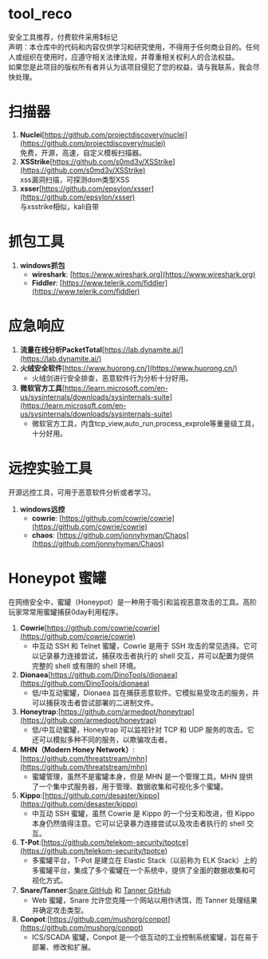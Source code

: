 # tool_reco
安全工具推荐，付费软件采用$标记  
声明：本仓库中的代码和内容仅供学习和研究使用，不得用于任何商业目的。任何人或组织在使用时，应遵守相关法律法规，并尊重相关权利人的合法权益。  
如果您是此项目的版权所有者并认为该项目侵犯了您的权益，请与我联系，我会尽快处理。  

# 扫描器
1. **Nuclei**[https://github.com/projectdiscovery/nuclei](https://github.com/projectdiscovery/nuclei)  
   免费，开源，高速，自定义模板扫描器。
2. **XSStrike**[https://github.com/s0md3v/XSStrike](https://github.com/s0md3v/XSStrike)  
   xss漏洞扫描，可探测dom类型XSS
3. **xsser**[https://github.com/epsylon/xsser](https://github.com/epsylon/xsser)  
   与xsstrike相似，kali自带

# 抓包工具
1. **windows抓包**
   - **wireshark**: [https://www.wireshark.org](https://www.wireshark.org)
   - **Fiddler**: [https://www.telerik.com/fiddler](https://www.telerik.com/fiddler)

# 应急响应
1. **流量在线分析PacketTotal**[https://lab.dynamite.ai/](https://lab.dynamite.ai/)
2. **火绒安全软件**[https://www.huorong.cn/](https://www.huorong.cn/)
   - 火绒剑进行安全排查，恶意软件行为分析十分好用。
4. **微软官方工具**[https://learn.microsoft.com/en-us/sysinternals/downloads/sysinternals-suite](https://learn.microsoft.com/en-us/sysinternals/downloads/sysinternals-suite)
   - 微软官方工具，内含tcp_view,auto_run,process_exprole等重量级工具，十分好用。
   
# 远控实验工具
   开源远控工具，可用于恶意软件分析或者学习。
1. **windows远控**
   - **cowrie**: [https://github.com/cowrie/cowrie](https://github.com/cowrie/cowrie)
   - **chaos**: [https://github.com/jonnyhyman/Chaos](https://github.com/jonnyhyman/Chaos)


# Honeypot 蜜罐
在网络安全中，蜜罐（Honeypot）是一种用于吸引和监视恶意攻击的工具。高阶玩家常常用蜜罐捕获0day利用程序。
1. **Cowrie**[https://github.com/cowrie/cowrie](https://github.com/cowrie/cowrie)
   - 中互动 SSH 和 Telnet 蜜罐，Cowrie 是用于 SSH 攻击的常见选择。它可以记录暴力连接尝试，捕获攻击者执行的 shell 交互，并可以配置为提供完整的 shell 或有限的 shell 环境。
2. **Dionaea**[https://github.com/DinoTools/dionaea](https://github.com/DinoTools/dionaea)
   - 低/中互动蜜罐，Dionaea 旨在捕获恶意软件。它模拟易受攻击的服务，并可以捕获攻击者尝试部署的二进制文件。
3. **Honeytrap**:[https://github.com/armedpot/honeytrap](https://github.com/armedpot/honeytrap)
   - 低/中互动蜜罐，Honeytrap 可以监视针对 TCP 和 UDP 服务的攻击。它还可以模拟多种不同的服务，以欺骗攻击者。
4. **MHN（Modern Honey Network）**:[https://github.com/threatstream/mhn](https://github.com/threatstream/mhn)
   - 蜜罐管理，虽然不是蜜罐本身，但是 MHN 是一个管理工具。MHN 提供了一个集中式服务器，用于管理、数据收集和可视化多个蜜罐。
5. **Kippo**:[https://github.com/desaster/kippo](https://github.com/desaster/kippo)
   - 中互动 SSH 蜜罐，虽然 Cowrie 是 Kippo 的一个分支和改进，但 Kippo 本身仍然值得注意。它可以记录暴力连接尝试以及攻击者执行的 shell 交互。
6. **T-Pot**:[https://github.com/telekom-security/tpotce](https://github.com/telekom-security/tpotce)
   - 多蜜罐平台，T-Pot 是建立在 Elastic Stack（以前称为 ELK Stack）上的多蜜罐平台，集成了多个蜜罐在一个系统中，提供了全面的数据收集和可视化方式。
7. **Snare/Tanner**:[Snare GitHub](https://github.com/mushorg/snare) 和 [Tanner GitHub](https://github.com/mushorg/tanner)
   - Web 蜜罐，Snare 允许您克隆一个网站以用作诱饵，而 Tanner 处理结果并确定攻击类型。
8. **Conpot**:[https://github.com/mushorg/conpot](https://github.com/mushorg/conpot)
   - ICS/SCADA 蜜罐，Conpot 是一个低互动的工业控制系统蜜罐，旨在易于部署、修改和扩展。




